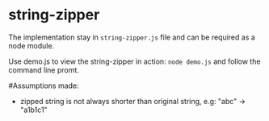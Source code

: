 # string-zipper

The implementation stay in `string-zipper.js` file and can be required as a node module.

Use demo.js to view the string-zipper in action:
`node demo.js` and follow the command line promt.

#Assumptions made:
- zipped string is not always shorter than original string, e.g: "abc" -> "a1b1c1"
